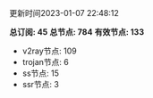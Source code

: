 更新时间2023-01-07 22:48:12

**总订阅: 45**
**总节点: 784**
**有效节点: 133**
- v2ray节点: 109
- trojan节点: 6
- ss节点: 15
- ssr节点: 3
